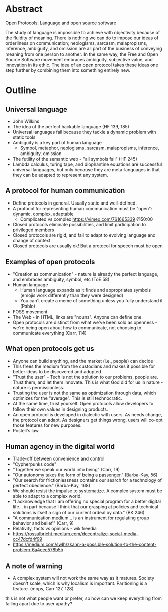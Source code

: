 # Abstract

Open Protocols: Language and open source software

The study of language is impossible to achieve with objectivity because of the fluidity of meaning. There is nothing we can do to impose our ideas of orderliness on communication; neologisms, sarcasm, malapropisms, inference, ambiguity, and omission are all part of the business of conveying meaning from one person to another. In the same way, the Free and Open Source Software movement embraces ambiguity, subjective value, and innovation in its ethic. The idea of an open protocol takes these ideas one step further by combining them into something entirely new.

# Outline

## Universal language

- John Wilkins
- The idea of the perfect hackable language (HF 139, 185)
- Universal languages fail because they tackle a dynamic problem with static tools
- Ambiguity is a key part of human language
  - Symbol, metaphor, neologisms, sarcasm, malapropisms, inference, ambiguity, omission
- The futility of the semantic web - "all symbols fall" (HF 245)
- Lambda calculus, turing tape, and diophantine equations are successful universal languages, but only because they are meta-languages in that they can be adapted to represent any system.

## A protocol for human communication

- Define protocols in general. Usually static and well-defined.
- A protocol for representing human communication must be "open": dynamic, complex, adaptable
  - Complicated vs complex https://vimeo.com/761665339 @50:00
- Closed protocols eliminate possibilities, and limit participation to privileged members
- Closed protocols are rigid, and fail to adapt to evolving language and change of context
- Closed protocols are usually ok! But a protocol for speech must be open

## Examples of open protocols

- "Creation as communication" - nature is already the perfect language, and embraces ambiguity, symbol, etc (ToE 58)
- Human language
  - Human language expands as it finds and appropriates symbols (emojis work differently than they were designed)
  - You can't create a meme of something unless you fully understand it (Pablo)
- FOSS movement
- The Web - in HTML, links are "nouns". Anyone can define one.
- Open protocols are distinct from what we've been sold as openness - we're being open about how to communicate, not choosing to communicate everything (Carr, 114)

## What open protocols get us

- Anyone can build anything, and the market (i.e., people) can decide
- This frees the medium from the custodians and makes it possible for better ideas to be discovered and adopted
- "Trust the user" - Tech is not the solution to our problems, people are. Trust them, and let them innovate. This is what God did for us in nature - nature is permissionless.
- Trusting the user is not the same as optimization through data, which optimizes for the "average". This is still technocratic.
- At the same time, trust yourself. Open protocols allow developers to follow their own values in designing products.
- An open protocol is developed in dialectic with users. As needs change, the protocol can adapt. As designers get things wrong, users will co-opt those features for new purposes.
- Postell's law

## Human agency in the digital world

- Trade-off between convenience and control
- "Cypherpunks code"
- "Together we speak our world into being" (Carr, 19)
- "Our autonomy takes the form of being a passenger." (Barba-Kay, 56)
- "Our search for frictionlessness contains our search for a technology of perfect obedience." (Barba-Kay, 168)
- We should resist the impulse to systematize. A complex system must be able to adapt to a complex world.
- "I acknowledge that I am offering no special program for a better digital life... in part because I think that our grasping at policies and technical solutions is itself a sign of our current ordeal by data." (BK 246)
- "A communication medium... is an instrument for regulating group behavior and belief." (Carr, 9)
- Relativity, facts vs opinions - wikifreedia
- https://rossulbricht.medium.com/decentralize-social-media-cc47dcfd4f99
- https://medium.com/swlh/zkann-a-possible-solution-to-the-content-problem-6a4eec578b5b

## A note of warning

- A complex system will not work the same way as it matures. Society doesn't scale, which is why localism is important. Paritioning is a feature. (mops, Carr 127, 128)


this is not what people want or prefer, so how can we keep everything from falling apart due to user apathy?

